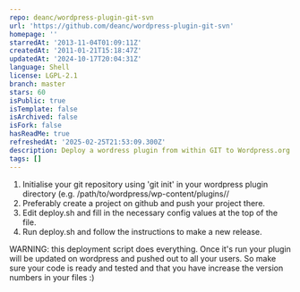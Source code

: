 ```yaml
---
repo: deanc/wordpress-plugin-git-svn
url: 'https://github.com/deanc/wordpress-plugin-git-svn'
homepage: ''
starredAt: '2013-11-04T01:09:11Z'
createdAt: '2011-01-21T15:18:47Z'
updatedAt: '2024-10-17T20:04:31Z'
language: Shell
license: LGPL-2.1
branch: master
stars: 60
isPublic: true
isTemplate: false
isArchived: false
isFork: false
hasReadMe: true
refreshedAt: '2025-02-25T21:53:09.300Z'
description: Deploy a wordress plugin from within GIT to Wordpress.org's SVN repository
tags: []
---
```


1) Initialise your git repository using 'git init' in your wordpress plugin directory (e.g. /path/to/wordpress/wp-content/plugins/<plugin-name>/
2) Preferably create a project on github and push your project there.
3) Edit deploy.sh and fill in the necessary config values at the top of the file.
4) Run deploy.sh and follow the instructions to make a new release.

WARNING: this deployment script does everything. Once it's run your plugin will be updated on wordpress and pushed out to all your users. So make sure your code is ready and tested and that you have increase the version numbers in your files :)

